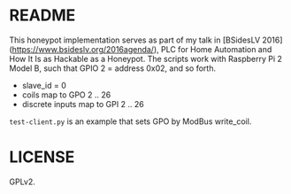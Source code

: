 README
======
This honeypot implementation serves as part of my talk in [BSidesLV 2016] (https://www.bsideslv.org/2016agenda/), PLC for Home Automation and How It Is as Hackable as a Honeypot.  The scripts work with Raspberry Pi 2 Model B, such that GPIO 2 = address 0x02, and so forth.

* slave_id = 0
* coils map to GPO 2 .. 26
* discrete inputs map to GPI 2 .. 26

`test-client.py` is an example that sets GPO by ModBus write_coil.

LICENSE
=======
GPLv2.
